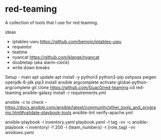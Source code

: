 # red-teaming

A collection of tools that I use for red teaming.

ideas
* iptables-uwu https://github.com/benjojo/iptables-uwu
* requestor
* teatime
* nyancat https://github.com/klange/nyancat
* doubletap (aka alarm-clock)
* write down breaks

Setup - main
apt update
apt install -y python3 python3-pip sshpass pwgen openjdk-8-jdk
pip3 install ansible argcomplete
activate-global-python-argcomplete
git clone https://github.com/Guac0/red-teaming
cd red-teaming
ansible-galaxy install -r requirements.yml

ansible -c to check - https://docs.ansible.com/ansible/latest/community/other_tools_and_programs.html#validate-playbook-tools
ansible-lint verify-apache.yml

ansible-playbook -i inventory.yaml playbook.yaml -t tag -vv -c
ansible-playbook -i inventory/ -f 200 -l {team_numbers} -t {role_tag} -vv windows.yaml